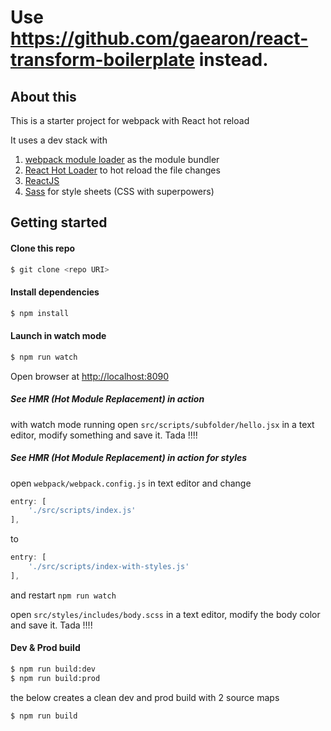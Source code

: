 # Use https://github.com/gaearon/react-transform-boilerplate instead.

## About this

This is a starter project for webpack with React hot reload

It uses a dev stack with

1. [webpack module loader](http://webpack.github.io/) as the module bundler
1. [React Hot Loader](http://gaearon.github.io/react-hot-loader/) to hot reload the file changes
1. [ReactJS](http://facebook.github.io/react/)
1. [Sass](http://sass-lang.com/) for style sheets (CSS with superpowers)

## Getting started

#### Clone this repo
```sh
$ git clone <repo URI>
```

#### Install dependencies
```sh
$ npm install
```

#### Launch in watch mode

```sh
$ npm run watch
```

Open browser at [http://localhost:8090](http://localhost:8090)

##### See HMR (Hot Module Replacement) in action

with watch mode running open `src/scripts/subfolder/hello.jsx` in a text editor, modify something and save it.
Tada !!!!

##### See HMR (Hot Module Replacement) in action for styles

open `webpack/webpack.config.js` in text editor and change 

```javascript
entry: [
    './src/scripts/index.js'
],
```

to

```javascript
entry: [
    './src/scripts/index-with-styles.js'
],
```

and restart `npm run watch`

open `src/styles/includes/body.scss` in a text editor, modify the body color and save it.
Tada !!!!


#### Dev & Prod build

```sh
$ npm run build:dev
$ npm run build:prod
```

the below creates a clean dev and prod build with 2 source maps
```sh
$ npm run build 
```